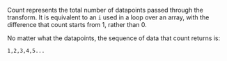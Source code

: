 Count represents the total number of datapoints passed through the transform. It is equivalent to an `i` used in a loop over an array, with the difference that count starts from 1, rather than 0.

No matter what the datapoints, the sequence of data that count returns is:

```
1,2,3,4,5...
```
